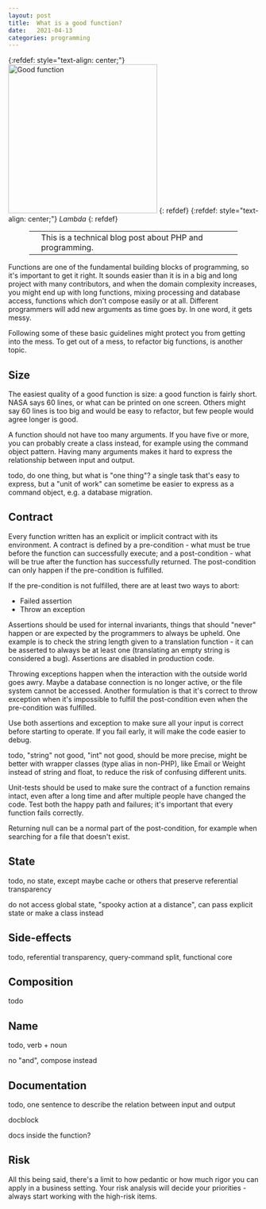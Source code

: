 ```yaml
---
layout: post
title:  What is a good function?
date:   2021-04-13
categories: programming
---
```


{:refdef: style="text-align: center;"}
<img src="{{ site.url }}/assets/img/lambda.png" alt="Good function" height="300px"/>
{: refdef}
{:refdef: style="text-align: center;"}
*Lambda*
{: refdef}

<div style='margin: 1em 3em;'>
<table>
<tr>
<td><span class='fa fa-icon fa-info-circle fa-2x'></span></td>
<td>
This is a technical blog post about PHP and programming.
</td>
</tr>
</table>
</div>

Functions are one of the fundamental building blocks of programming, so it's important to get it right. It sounds easier than it is in a big and long project with many contributors, and when the domain complexity increases, you might end up with long functions, mixing processing and database access, functions which don't compose easily or at all. Different programmers will add new arguments as time goes by. In one word, it gets messy.

Following some of these basic guidelines might protect you from getting into the mess. To get out of a mess, to refactor big functions, is another topic.

## Size

The easiest quality of a good function is size: a good function is fairly short. NASA says 60 lines, or what can be printed on one screen. Others might say 60 lines is too big and would be easy to refactor, but few people would agree longer is good.

A function should not have too many arguments. If you have five or more, you can probably create a class instead, for example using the command object pattern. Having many arguments makes it hard to express the relationship between input and output.

todo, do one thing, but what is "one thing"? a single task that's easy to express, but a "unit of work" can sometime be easier to express as a command object, e.g. a database migration.

## Contract

Every function written has an explicit or implicit contract with its environment. A contract is defined by a pre-condition - what must be true before the function can successfully execute; and a post-condition - what will be true after the function has successfully returned. The post-condition can only happen if the pre-condition is fulfilled.

If the pre-condition is not fulfilled, there are at least two ways to abort:

* Failed assertion
* Throw an exception

Assertions should be used for internal invariants, things that should "never" happen or are expected by the programmers to always be upheld. One example is to check the string length given to a translation function - it can be asserted to always be at least one (translating an empty string is considered a bug). Assertions are disabled in production code.

Throwing exceptions happen when the interaction with the outside world goes awry. Maybe a database connection is no longer active, or the file system cannot be accessed. Another formulation is that it's correct to throw exception when it's impossible to fulfill the post-condition even when the pre-condition was fulfilled.

Use both assertions and exception to make sure all your input is correct before starting to operate. If you fail early, it will make the code easier to debug.

todo, "string" not good, "int" not good, should be more precise, might be better with wrapper classes (type alias in non-PHP), like Email or Weight instead of string and float, to reduce the risk of confusing different units.

Unit-tests should be used to make sure the contract of a function remains intact, even after a long time and after multiple people have changed the code. Test both the happy path and failures; it's important that every function fails correctly.

Returning null can be a normal part of the post-condition, for example when searching for a file that doesn't exist.

## State

todo, no state, except maybe cache or others that preserve referential transparency

do not access global state, "spooky action at a distance", can pass explicit state or make a class instead

## Side-effects

todo, referential transparency, query-command split, functional core

## Composition

todo

## Name

todo, verb + noun

no "and", compose instead

## Documentation

todo, one sentence to describe the relation between input and output

docblock

docs inside the function?

## Risk

All this being said, there's a limit to how pedantic or how much rigor you can apply in a business setting. Your risk analysis will decide your priorities - always start working with the high-risk items.
